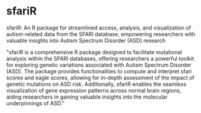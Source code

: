 # sfariR
sfariR: An R package for streamlined access, analysis, and visualization of autism-related data from the SFARI database, empowering researchers with valuable insights into Autism Spectrum Disorder (ASD) research

"sfariR is a comprehensive R package designed to facilitate mutational analysis within the SFARI databases, offering researchers a powerful toolkit for exploring genetic variations associated with Autism Spectrum Disorder (ASD). The package provides functionalities to compute and interpret sfari scores and eagle scores, allowing for in-depth assessment of the impact of genetic mutations on ASD risk. Additionally, sfariR enables the seamless visualization of gene expression patterns across normal brain regions, aiding researchers in gaining valuable insights into the molecular underpinnings of ASD."

